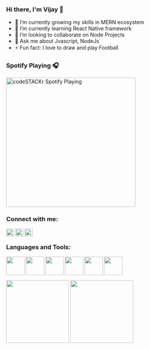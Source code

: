 ### Hi there, I'm Vijay 👋

- 🔭 I’m currently growing my skills in MERN ecosystem
- 🌱 I’m currently learning React Native framework
- 👯 I’m looking to collaborate on Node Projects
- 💬 Ask me about Jvascript, NodeJs
- ⚡ Fun fact: I love to draw and play Football

### Spotify Playing 🎧

[<img src="https://now-playing-codestackr.vercel.app/api/spotify-playing" alt="codeSTACKr Spotify Playing" width="350" />](https://open.spotify.com/user/cf8b7hn50loyh0ndt18hlfk4b)

### Connect with me:

[<img align="left" alt="codeSTACKr | Twitter" width="22px" src="https://cdn.jsdelivr.net/npm/simple-icons@v3/icons/twitter.svg" />][twitter]
[<img align="left" alt="codeSTACKr | LinkedIn" width="22px" src="https://cdn.jsdelivr.net/npm/simple-icons@v3/icons/linkedin.svg" />][linkedin]
[<img align="left" alt="codeSTACKr | Instagram" width="22px" src="https://cdn.jsdelivr.net/npm/simple-icons@v3/icons/instagram.svg" />][instagram]

<br />

### Languages and Tools:

<img align="left" src="https://seeklogo.com/images/J/javascript-js-logo-2949701702-seeklogo.com.png" width="50">
<img align="left" src="https://media.giphy.com/media/KzWMBa9V3z8jHJCEC7/giphy.gif" width="50">
<img align="left" src="https://media.giphy.com/media/XAxylRMCdpbEWUAvr8/giphy.gif" width="50">
<img align="left" src="https://media.giphy.com/media/fsEaZldNC8A1PJ3mwp/giphy.gif" width="50">
<img align="left" src="https://media.giphy.com/media/kdFc8fubgS31b8DsVu/giphy.gif" width="50">
<img align="left" src="https://i.giphy.com/media/IdyAQJVN2kVPNUrojM/200.webp" width="50">

<br />
<br />

## 


  <img src="https://github-readme-stats.vercel.app/api?username=vsvijay987&count_private=true&show_icons=true&theme=radical" height="170px">
  <img src="https://github-readme-stats.vercel.app/api/top-langs/?username=vsvijay987&layout=compact&theme=radical" height="170px">


##
<br />
<br />

[twitter]: https://twitter.com/ninja_vinja
[instagram]: https://www.instagram.com/_v__jay_/
[linkedin]: https://www.linkedin.com/in/vijay-sahu-74a32058/
